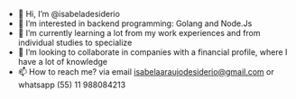 - 👋 Hi, I’m @isabeladesiderio
- 👀 I’m interested in backend programming: Golang and Node.Js
- 🌱 I’m currently learning a lot from my work experiences and from individual studies to specialize
- 💞️ I’m looking to collaborate in companies with a financial profile, where I have a lot of knowledge
- 📫 How to reach me? via email isabelaaraujodesiderio@gmail.com or whatsapp (55) 11 988084213

<!---
isabeladesiderio/isabeladesiderio is a ✨ special ✨ repository because its `README.md` (this file) appears on your GitHub profile.
You can click the Preview link to take a look at your changes.
--->
